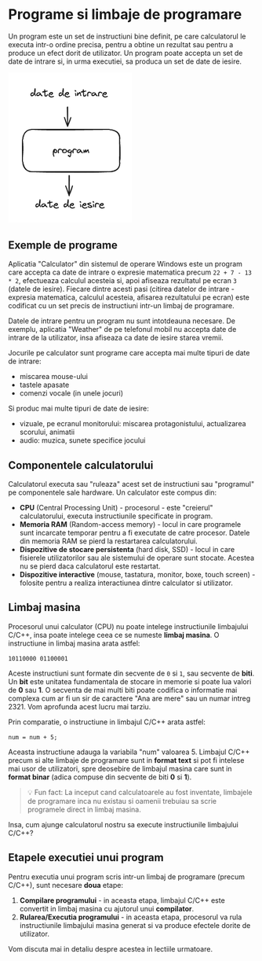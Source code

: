 # Programe si limbaje de programare

Un program este un set de instructiuni bine definit, pe care calculatorul le executa intr-o ordine precisa, pentru a obtine un rezultat sau pentru a produce un efect dorit de utilizator. Un program poate accepta un set de date de intrare si, in urma executiei, sa produca un set de date de iesire.

<img src="img/date-intrare-iesire.png" alt="date-intrare-iesire" style="width:50%;" />

## Exemple de programe

Aplicatia "Calculator" din sistemul de operare Windows este un program care accepta ca date de intrare o expresie matematica precum `22 + 7 - 13 * 2`, efectueaza calculul acesteia si, apoi afiseaza rezultatul pe ecran `3` (datele de iesire). Fiecare dintre acesti pasi (citirea datelor de intrare - expresia matematica, calculul acesteia, afisarea rezultatului pe ecran) este codificat cu un set precis de instructiuni intr-un limbaj de programare.

Datele de intrare pentru un program nu sunt intotdeauna necesare. De exemplu, aplicatia "Weather" de pe telefonul mobil nu accepta date de intrare de la utilizator, insa afiseaza ca date de iesire starea vremii.

Jocurile pe calculator sunt programe care accepta mai multe tipuri de date de intrare:

- miscarea mouse-ului
- tastele apasate
- comenzi vocale (in unele jocuri)

Si produc mai multe tipuri de date de iesire:

- vizuale, pe ecranul monitorului: miscarea protagonistului, actualizarea scorului, animatii
- audio: muzica, sunete specifice jocului

## Componentele calculatorului

Calculatorul executa sau "ruleaza" acest set de instructiuni sau "programul" pe componentele sale hardware. Un calculator este compus din:

- **CPU** (Central Processing Unit) - procesorul - este "creierul" calculatorului, executa instructiunile specificate in program.
- **Memoria RAM** (Random-access memory) - locul in care programele sunt incarcate temporar pentru a fi executate de catre procesor. Datele din memoria RAM se pierd la restartarea calculatorului.
- **Dispozitive de stocare persistenta** (hard disk, SSD) - locul in care fisierele utilizatorilor sau ale sistemului de operare sunt stocate. Acestea nu se pierd daca calculatorul este restartat.
- **Dispozitive interactive** (mouse, tastatura, monitor, boxe, touch screen) - folosite pentru a realiza interactiunea dintre calculator si utilizator.

## Limbaj masina

Procesorul unui calculator (CPU) nu poate intelege instructiunile limbajului C/C++, insa poate intelege ceea ce se numeste **limbaj masina**. O instructiune in limbaj masina arata astfel:

```
10110000 01100001
```

Aceste instructiuni sunt formate din secvente de `0` si `1`, sau secvente de **biti**. Un **bit** este unitatea fundamentala de stocare in memorie si poate lua valori de **0** sau **1**. O secventa de mai multi biti poate codifica o informatie mai complexa cum ar fi un sir de caractere "Ana are mere" sau un numar intreg 2321. Vom aprofunda acest lucru mai tarziu.

Prin comparatie, o instructiune in limbajul C/C++ arata astfel:

```
num = num + 5;
```

Aceasta instructiune adauga la variabila "num" valoarea 5. Limbajul C/C++ precum si alte limbaje de programare sunt in **format text** si pot fi intelese mai usor de utilizatori, spre deosebire de limbajul masina care sunt in **format binar** (adica compuse din secvente de biti **0** si **1**).

> 💡 Fun fact: La inceput cand calculatoarele au fost inventate, limbajele de programare inca nu existau si oamenii trebuiau sa scrie programele direct in limbaj masina.

Insa, cum ajunge calculatorul nostru sa execute instructiunile limbajului C/C++?

## Etapele executiei unui program

Pentru executia unui program scris intr-un limbaj de programare (precum C/C++), sunt necesare **doua** etape:

1. **Compilare programului** - in aceasta etapa, limbajul C/C++ este convertit in limbaj masina cu ajutorul unui **compilator**.
2. **Rularea/Executia programului** - in aceasta etapa, procesorul va rula instructiunile limbajului masina generat si va produce efectele dorite de utilizator.

Vom discuta mai in detaliu despre acestea in lectiile urmatoare.
